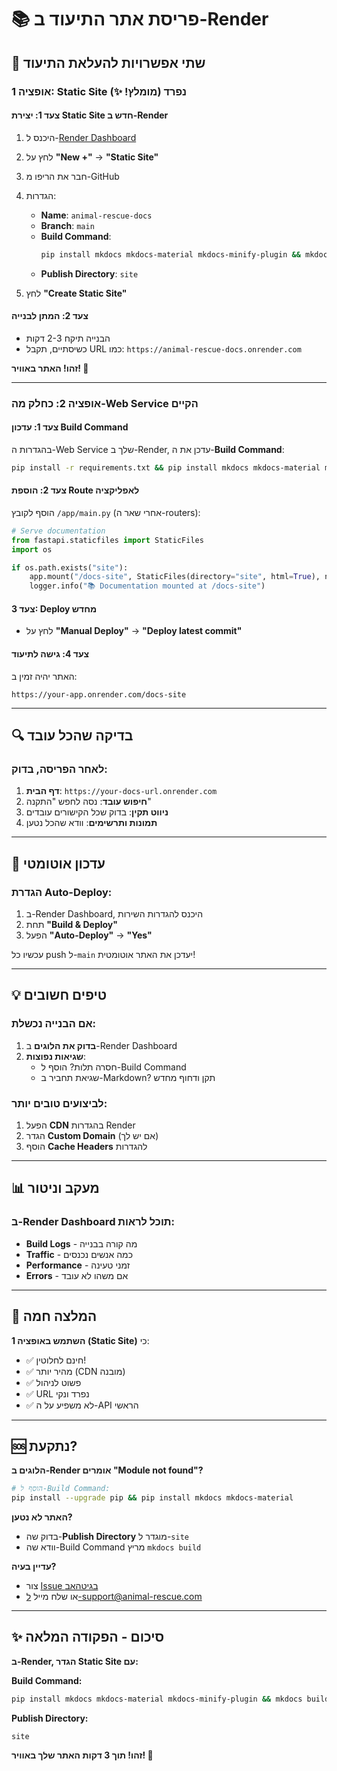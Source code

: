 # 📚 פריסת אתר התיעוד ב-Render

## 🎯 שתי אפשרויות להעלאת התיעוד

### אופציה 1: **Static Site נפרד** (מומלץ! ✨)

#### צעד 1: יצירת Static Site חדש ב-Render

1. היכנס ל-[Render Dashboard](https://dashboard.render.com)
2. לחץ על **"New +"** → **"Static Site"**
3. חבר את הריפו מ-GitHub
4. הגדרות:
   - **Name**: `animal-rescue-docs`
   - **Branch**: `main`
   - **Build Command**: 
     ```bash
     pip install mkdocs mkdocs-material mkdocs-minify-plugin && mkdocs build
     ```
   - **Publish Directory**: `site`

5. לחץ **"Create Static Site"**

#### צעד 2: המתן לבנייה
- הבנייה תיקח 2-3 דקות
- כשיסתיים, תקבל URL כמו: `https://animal-rescue-docs.onrender.com`

**זהו! האתר באוויר! 🎉**

---

### אופציה 2: **כחלק מה-Web Service הקיים**

#### צעד 1: עדכון Build Command

בהגדרות ה-Web Service שלך ב-Render, עדכן את ה-**Build Command**:

```bash
pip install -r requirements.txt && pip install mkdocs mkdocs-material mkdocs-minify-plugin && mkdocs build
```

#### צעד 2: הוספת Route לאפליקציה

הוסף לקובץ `/app/main.py` (אחרי שאר ה-routers):

```python
# Serve documentation
from fastapi.staticfiles import StaticFiles
import os

if os.path.exists("site"):
    app.mount("/docs-site", StaticFiles(directory="site", html=True), name="documentation")
    logger.info("📚 Documentation mounted at /docs-site")
```

#### צעד 3: Deploy מחדש
- לחץ על **"Manual Deploy"** → **"Deploy latest commit"**

#### צעד 4: גישה לתיעוד
האתר יהיה זמין ב:
```
https://your-app.onrender.com/docs-site
```

---

## 🔍 בדיקה שהכל עובד

### לאחר הפריסה, בדוק:

1. **דף הבית**: `https://your-docs-url.onrender.com`
2. **חיפוש עובד**: נסה לחפש "התקנה"
3. **ניווט תקין**: בדוק שכל הקישורים עובדים
4. **תמונות ותרשימים**: וודא שהכל נטען

---

## 🚀 עדכון אוטומטי

### הגדרת Auto-Deploy:

1. ב-Render Dashboard, היכנס להגדרות השירות
2. תחת **"Build & Deploy"**
3. הפעל **"Auto-Deploy"** → **"Yes"**

עכשיו כל push ל-`main` יעדכן את האתר אוטומטית! 

---

## 💡 טיפים חשובים

### אם הבנייה נכשלת:

1. **בדוק את הלוגים** ב-Render Dashboard
2. **שגיאות נפוצות**:
   - חסרה תלות? הוסף ל-Build Command
   - שגיאת תחביר ב-Markdown? תקן ודחוף מחדש

### לביצועים טובים יותר:

1. הפעל **CDN** בהגדרות Render
2. הגדר **Custom Domain** (אם יש לך)
3. הוסף **Cache Headers** להגדרות

---

## 📊 מעקב וניטור

### ב-Render Dashboard תוכל לראות:
- **Build Logs** - מה קורה בבנייה
- **Traffic** - כמה אנשים נכנסים
- **Performance** - זמני טעינה
- **Errors** - אם משהו לא עובד

---

## 🎯 המלצה חמה

**השתמש באופציה 1 (Static Site)** כי:
- ✅ חינם לחלוטין!
- ✅ מהיר יותר (CDN מובנה)
- ✅ פשוט לניהול
- ✅ URL נפרד ונקי
- ✅ לא משפיע על ה-API הראשי

---

## 🆘 נתקעת?

**הלוגים ב-Render אומרים "Module not found"?**
```bash
# הוסף ל-Build Command:
pip install --upgrade pip && pip install mkdocs mkdocs-material
```

**האתר לא נטען?**
- בדוק שה-**Publish Directory** מוגדר ל-`site`
- וודא שה-Build Command מריץ `mkdocs build`

**עדיין בעיה?**
- צור [Issue בגיטהאב](https://github.com/animal-rescue-bot/issues)
- או שלח מייל ל-support@animal-rescue.com

---

## ✨ סיכום - הפקודה המלאה

**ב-Render, הגדר Static Site עם:**

**Build Command:**
```bash
pip install mkdocs mkdocs-material mkdocs-minify-plugin && mkdocs build
```

**Publish Directory:**
```
site
```

**זהו! תוך 3 דקות האתר שלך באוויר! 🚀**